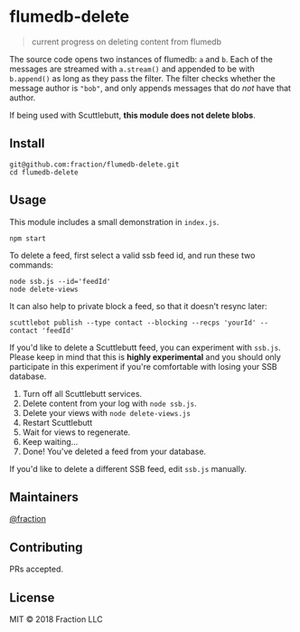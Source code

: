 # flumedb-delete

> current progress on deleting content from flumedb

The source code opens two instances of flumedb: `a` and `b`. Each of the
messages are streamed with `a.stream()` and appended to be with `b.append()`
as long as they pass the filter. The filter checks whether the message author
is `"bob"`, and only appends messages that do *not* have that author.

If being used with Scuttlebutt, **this module does not delete blobs**.

## Install

```
git@github.com:fraction/flumedb-delete.git
cd flumedb-delete
```

## Usage

This module includes a small demonstration in `index.js`.

```
npm start
```

To delete a feed, first select a valid ssb feed id, and run these two commands:

```
node ssb.js --id='feedId'
node delete-views
```

It can also help to private block a feed, so that it doesn't resync later: 

```
scuttlebot publish --type contact --blocking --recps 'yourId' --contact 'feedId'
```

If you'd like to delete a Scuttlebutt feed, you can experiment with `ssb.js`.
Please keep in mind that this is **highly experimental** and you should only
participate in this experiment if you're comfortable with losing your SSB 
database.

1. Turn off all Scuttlebutt services.
2. Delete content from your log with `node ssb.js`.
3. Delete your views with `node delete-views.js`
4. Restart Scuttlebutt
5. Wait for views to regenerate.
6. Keep waiting...
7. Done! You've deleted a feed from your database.

If you'd like to delete a different SSB feed, edit `ssb.js` manually.

## Maintainers

[@fraction](https://github.com/fraction)

## Contributing

PRs accepted.

## License

MIT © 2018 Fraction LLC
